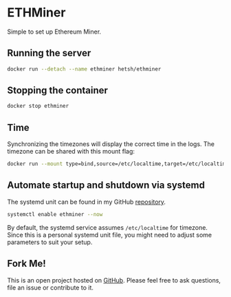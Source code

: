 # ETHMiner
Simple to set up Ethereum Miner.

## Running the server
```bash
docker run --detach --name ethminer hetsh/ethminer
```

## Stopping the container
```bash
docker stop ethminer
```

## Time
Synchronizing the timezones will display the correct time in the logs.
The timezone can be shared with this mount flag:
```bash
docker run --mount type=bind,source=/etc/localtime,target=/etc/localtime,readonly ...
```

## Automate startup and shutdown via systemd
The systemd unit can be found in my GitHub [repository](https://github.com/Hetsh/docker-ethminer).
```bash
systemctl enable ethminer --now
```
By default, the systemd service assumes `/etc/localtime` for timezone.
Since this is a personal systemd unit file, you might need to adjust some parameters to suit your setup.

## Fork Me!
This is an open project hosted on [GitHub](https://github.com/Hetsh/docker-ethminer).
Please feel free to ask questions, file an issue or contribute to it.